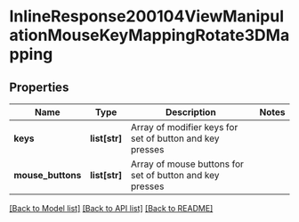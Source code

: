 # InlineResponse200104ViewManipulationMouseKeyMappingRotate3DMapping

## Properties
Name | Type | Description | Notes
------------ | ------------- | ------------- | -------------
**keys** | **list[str]** | Array of modifier keys             for set of button and key presses | 
**mouse_buttons** | **list[str]** | Array of mouse             buttons for set of button and key presses | 

[[Back to Model list]](../README.md#documentation-for-models) [[Back to API list]](../README.md#documentation-for-api-endpoints) [[Back to README]](../README.md)


